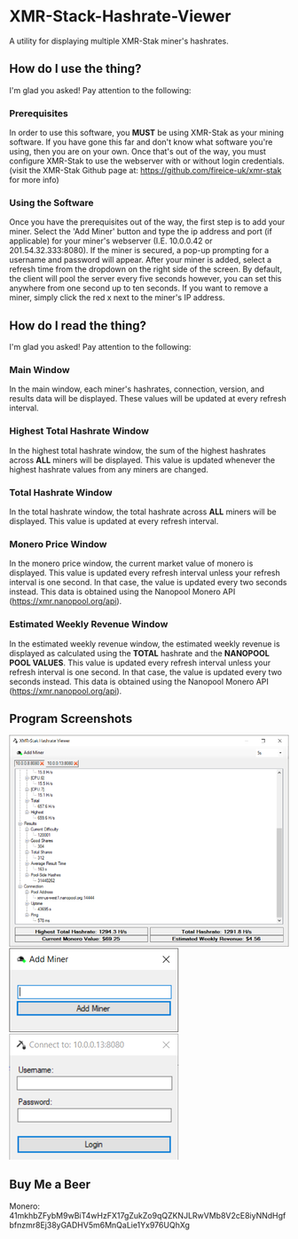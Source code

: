 # XMR-Stack-Hashrate-Viewer
A utility for displaying multiple XMR-Stak miner's hashrates.

## How do I use the thing?
I'm glad you asked! Pay attention to the following:

### Prerequisites
In order to use this software, you **MUST** be using XMR-Stak as your mining software. If you have gone this far and don't know what software you're using, then you are on your own. Once that's out of the way, you must configure XMR-Stak to use the webserver with or without login credentials. (visit the XMR-Stak Github page at: https://github.com/fireice-uk/xmr-stak for more info)

### Using the Software
Once you have the prerequisites out of the way, the first step is to add your miner. Select the 'Add Miner' button and type the ip address and port (if applicable) for your miner's webserver (I.E. 10.0.0.42 or 201.54.32.333:8080). If the miner is secured, a pop-up prompting for a username and password will appear. After your miner is added, select a refresh time from the dropdown on the right side of the screen. By default, the client will pool the server every five seconds however, you can set this anywhere from one second up to ten seconds. If you want to remove a miner, simply click the red x next to the miner's IP address.

## How do I read the thing?
I'm glad you asked! Pay attention to the following:

### Main Window
In the main window, each miner's hashrates, connection, version, and results data will be displayed. These values will be updated at every refresh interval.

### Highest Total Hashrate Window
In the highest total hashrate window, the sum of the highest hashrates across **ALL** miners will be displayed. This value is updated whenever the highest hashrate values from any miners are changed.

### Total Hashrate Window
In the total hashrate window, the total hashrate across **ALL** miners will be displayed. This value is updated at every refresh interval.

### Monero Price Window
In the monero price window, the current market value of monero is displayed. This value is updated every refresh interval unless your refresh interval is one second. In that case, the value is updated every two seconds instead. This data is obtained using the Nanopool Monero API (https://xmr.nanopool.org/api).

### Estimated Weekly Revenue Window
In the estimated weekly revenue window, the estimated weekly revenue is displayed as calculated using the **TOTAL** hashrate and the **NANOPOOL POOL VALUES**. This value is updated every refresh interval unless your refresh interval is one second. In that case, the value is updated every two seconds instead. This data is obtained using the Nanopool Monero API (https://xmr.nanopool.org/api).

## Program Screenshots
![GUI1](https://raw.githubusercontent.com/hotrodman106/XMR-Stak-Hashrate-Viewer/master/XMRStakData/Docs/MainScreen.png)
![GUI2](https://raw.githubusercontent.com/hotrodman106/XMR-Stak-Hashrate-Viewer/master/XMRStakData/Docs/AddMinerScreen.png)
![GUI3](https://raw.githubusercontent.com/hotrodman106/XMR-Stak-Hashrate-Viewer/master/XMRStakData/Docs/LoginScreen.png)

## Buy Me a Beer
Monero: 41mkhbZFybM9wBiT4wHzFX17gZukZo9qQZKNJLRwVMb8V2cE8iyNNdHgfbfnzmr8Ej38yGADHV5m6MnQaLie1Yx976UQhXg
